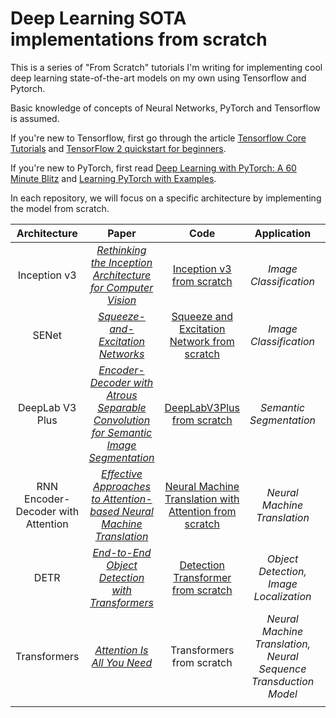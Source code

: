 # Deep Learning SOTA implementations from scratch

This is a series of "From Scratch" tutorials I'm writing for implementing cool deep learning state-of-the-art models on my own using Tensorflow and Pytorch. 

Basic knowledge of concepts of Neural Networks, PyTorch and Tensorflow is assumed.


If you're new to Tensorflow, first go through the article [Tensorflow Core Tutorials](https://www.tensorflow.org/tutorials) and [TensorFlow 2 quickstart for beginners](https://www.tensorflow.org/tutorials/quickstart/beginner).

If you're new to PyTorch, first read [Deep Learning with PyTorch: A 60 Minute Blitz](https://pytorch.org/tutorials/beginner/deep_learning_60min_blitz.html) and [Learning PyTorch with Examples](https://pytorch.org/tutorials/beginner/pytorch_with_examples.html).


In each repository, we will focus on a specific architecture by implementing the model from scratch. 

Architecture | Paper | Code | Application | Status
:---: | :---: | :---: | :---: | :---:
Inception v3 | [_Rethinking the Inception Architecture for Computer Vision_](https://arxiv.org/abs/1512.00567) | [Inception v3 from scratch](https://github.com/ambareesh-ravi/Inception-v3-from-scratch) | *Image Classification* | Code complete, readme in-progress
SENet | [_Squeeze-and-Excitation Networks_](https://arxiv.org/abs/1709.01507) | [Squeeze and Excitation Network from scratch](https://github.com/ambareesh-ravi/Squeeze-and-Excitation-Network-from-scratch) | *Image Classification* | Complete
DeepLab V3 Plus | [_Encoder-Decoder with Atrous Separable Convolution for Semantic Image Segmentation_](https://arxiv.org/abs/1802.02611) | [DeepLabV3Plus from scratch](https://github.com/ambareesh-ravi/DeepLabV3Plus-from-scratch) | *Semantic Segmentation* | Complete
RNN Encoder-Decoder with Attention | [_Effective Approaches to Attention-based Neural Machine Translation_](https://arxiv.org/abs/1508.04025v5) | [Neural Machine Translation with Attention from scratch](https://github.com/ambareesh-ravi/Neural-Machine-Translation-with-Attention-from-scratch) | *Neural Machine Translation* | Code complete, readme in-progress
DETR | [_End-to-End Object Detection with Transformers_](https://arxiv.org/abs/2005.12872) | [Detection Transformer from scratch](https://github.com/ambareesh-ravi/Detection-Transformer-from-scratch) | *Object Detection, Image Localization* | Code complete, readme in-progress
Transformers | [_Attention Is All You Need_](https://arxiv.org/abs/1706.03762) | Transformers from scratch | *Neural Machine Translation, Neural Sequence Transduction Model* | Planned
 | | | |
